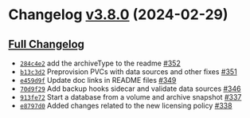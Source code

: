 
# Changelog [v3.8.0](https://github.com/nuodb/nuodb-helm-charts/tree/v3.8.0) (2024-02-29)

## [Full Changelog](https://github.com/nuodb/nuodb-helm-charts/compare/v3.7.0...v3.8.0)

- [`284c4e2`](https://github.com/nuodb/nuodb-helm-charts/commit/284c4e2) add the archiveType to the readme [\#352](https://github.com/nuodb/nuodb-helm-charts/pull/352)
- [`b13c3d2`](https://github.com/nuodb/nuodb-helm-charts/commit/b13c3d2) Preprovision PVCs with data sources and other fixes [\#351](https://github.com/nuodb/nuodb-helm-charts/pull/351)
- [`e459d9f`](https://github.com/nuodb/nuodb-helm-charts/commit/e459d9f) Update doc links in README files [\#349](https://github.com/nuodb/nuodb-helm-charts/pull/349)
- [`70d9f29`](https://github.com/nuodb/nuodb-helm-charts/commit/70d9f29) Add backup hooks sidecar and validate data sources [\#346](https://github.com/nuodb/nuodb-helm-charts/pull/346)
- [`913fe72`](https://github.com/nuodb/nuodb-helm-charts/commit/913fe72) Start a database from a volume and archive snapshot [\#337](https://github.com/nuodb/nuodb-helm-charts/pull/337)
- [`e8797d0`](https://github.com/nuodb/nuodb-helm-charts/commit/e8797d0) Added changes related to the new licensing policy [\#338](https://github.com/nuodb/nuodb-helm-charts/pull/338)
